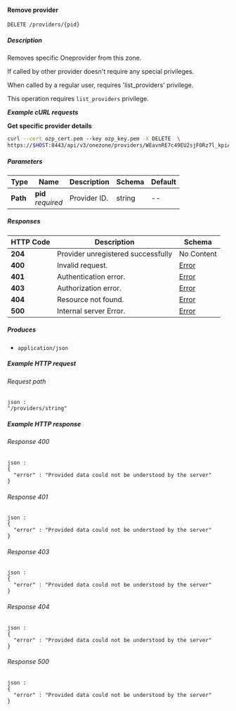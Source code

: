
<a name="remove_provider"></a>
#### Remove provider
```
DELETE /providers/{pid}
```


##### Description
Removes specific Oneprovider from this zone.

If called by other provider doesn't require any special privileges.

When called by a regular user, requires 'list_providers' privilege.

This operation requires `list_providers` privilege.

***Example cURL requests***

**Get specific provider details**
```bash
curl --cert ozp_cert.pem --key ozp_key.pem -X DELETE  \
https://$HOST:8443/api/v3/onezone/providers/WEavnRE7c49EU2sjF0Rz7l_kpiA1IBrwbDxNfH87Plc
```


##### Parameters

|Type|Name|Description|Schema|Default|
|---|---|---|---|---|
|**Path**|**pid**  <br>*required*|Provider ID.|string|--|


##### Responses

|HTTP Code|Description|Schema|
|---|---|---|
|**204**|Provider unregistered successfully|No Content|
|**400**|Invalid request.|[Error](../definitions/Error.md#error)|
|**401**|Authentication error.|[Error](../definitions/Error.md#error)|
|**403**|Authorization error.|[Error](../definitions/Error.md#error)|
|**404**|Resource not found.|[Error](../definitions/Error.md#error)|
|**500**|Internal server Error.|[Error](../definitions/Error.md#error)|


##### Produces

* `application/json`


##### Example HTTP request

###### Request path
```
json :
"/providers/string"
```


##### Example HTTP response

###### Response 400
```
json :
{
  "error" : "Provided data could not be understood by the server"
}
```


###### Response 401
```
json :
{
  "error" : "Provided data could not be understood by the server"
}
```


###### Response 403
```
json :
{
  "error" : "Provided data could not be understood by the server"
}
```


###### Response 404
```
json :
{
  "error" : "Provided data could not be understood by the server"
}
```


###### Response 500
```
json :
{
  "error" : "Provided data could not be understood by the server"
}
```



